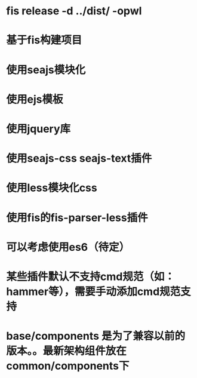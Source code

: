 # fis release -d ../dist/ -opwl
# 基于fis构建项目
# 使用seajs模块化
# 使用ejs模板
# 使用jquery库
# 使用seajs-css seajs-text插件
# 使用less模块化css
# 使用fis的fis-parser-less插件
# 可以考虑使用es6（待定）
# 某些插件默认不支持cmd规范（如：hammer等），需要手动添加cmd规范支持

# base/components 是为了兼容以前的版本。。最新架构组件放在common/components下
	
